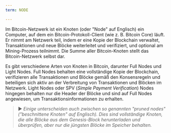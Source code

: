 ```yaml
---
term: NODE

---
```

Im Bitcoin-Netzwerk ist ein Knoten (oder "Node" auf Englisch) ein Computer, auf dem ein Bitcoin-Protokoll-Client (wie z. B. Bitcoin Core) läuft. Er nimmt am Netzwerk teil, indem er eine Kopie der Blockchain verwaltet, Transaktionen und neue Blöcke weiterleitet und verifiziert, und optional am Mining-Prozess teilnimmt. Die Summe aller Bitcoin-Knoten stellt das Bitcoin-Netzwerk selbst dar.

Es gibt verschiedene Arten von Knoten in Bitcoin, darunter Full Nodes und Light Nodes. Full Nodes behalten eine vollständige Kopie der Blockchain, verifizieren alle Transaktionen und Blöcke gemäß den Konsensregeln und beteiligen sich aktiv an der Verbreitung von Transaktionen und Blöcken im Netzwerk. Light Nodes oder SPV (*Simple Payment Verification*) Nodes hingegen behalten nur die Header der Blöcke und sind auf Full Nodes angewiesen, um Transaktionsinformationen zu erhalten.

> ► *Einige unterscheiden auch zwischen so genannten "pruned nodes" ("beschnittene Knoten" auf Englisch). Dies sind vollständige Knoten, die alle Blöcke aus dem Genesis-Block herunterladen und überprüfen, aber nur die jüngsten Blöcke im Speicher behalten.*